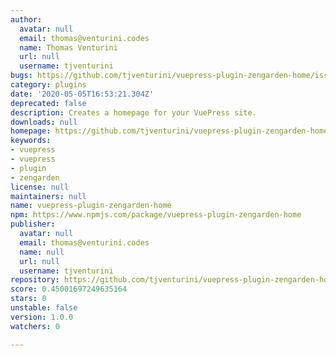 ```yaml
---
author:
  avatar: null
  email: thomas@venturini.codes
  name: Thomas Venturini
  url: null
  username: tjventurini
bugs: https://github.com/tjventurini/vuepress-plugin-zengarden-home/issues
category: plugins
date: '2020-05-05T16:53:21.304Z'
deprecated: false
description: Creates a homepage for your VuePress site.
downloads: null
homepage: https://github.com/tjventurini/vuepress-plugin-zengarden-home#readme
keywords:
- vuepress
- vuepress
- plugin
- zengarden
license: null
maintainers: null
name: vuepress-plugin-zengarden-home
npm: https://www.npmjs.com/package/vuepress-plugin-zengarden-home
publisher:
  avatar: null
  email: thomas@venturini.codes
  name: null
  url: null
  username: tjventurini
repository: https://github.com/tjventurini/vuepress-plugin-zengarden-home
score: 0.45001697249635164
stars: 0
unstable: false
version: 1.0.0
watchers: 0

---
```



